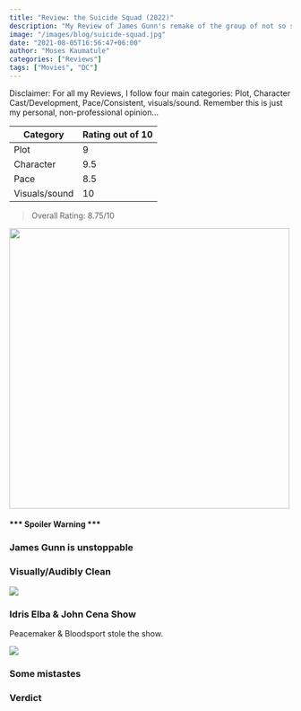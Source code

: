```yaml
---
title: "Review: the Suicide Squad (2022)"
description: "My Review of James Gunn's remake of the group of not so superhero group"
image: "/images/blog/suicide-squad.jpg"
date: "2021-08-05T16:56:47+06:00"
author: "Moses Kaumatule"
categories: ["Reviews"]
tags: ["Movies", "DC"]
---
```


Disclaimer: For all my Reviews, I follow four main categories: Plot, Character Cast/Development, Pace/Consistent, visuals/sound. Remember this is just my personal, non-professional opinion...

Category | Rating out of 10
------------ | ------------
Plot | 9
Character | 9.5
Pace | 8.5
Visuals/sound | 10

> Overall Rating: 8.75/10
<!-- <cite>My Rating</cite> -->

<a href="http://www.youtube.com/watch?feature=player_embedded&v=mqqft2x_Aa4
" target="_blank" id="pointer"><img src="https://static.wikia.nocookie.net/c483021d-56b4-43d1-87ed-d5fcd0cddfc2" width="500" id="pointer"/></a>

<h4 id='spoiler'>*** Spoiler Warning ***</h4>

### James Gunn is unstoppable

### Visually/Audibly Clean

![](https://64.media.tumblr.com/14875e7a8345ed5ade61075d4226ef60/55a5092128ddd795-85/s540x810/b539370bfed01eeaa1c3b9f7258302e585090d2c.gifv)

### Idris Elba & John Cena Show
Peacemaker & Bloodsport stole the show. 

![](https://c.tenor.com/OTD9Ujq_LkIAAAAd/the-suicide-squad-bloodsport.gif)

### Some mistastes

### Verdict


